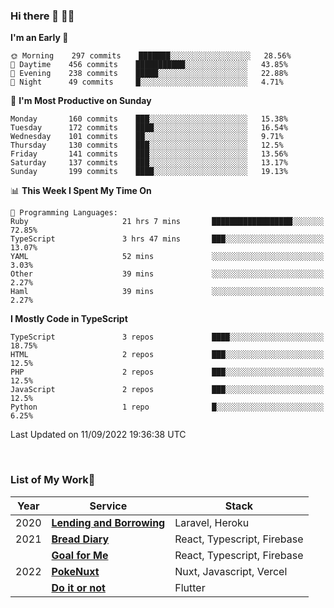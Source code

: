 ### Hi there 👋 🧑‍💻



<!--START_SECTION:waka-->
**I'm an Early 🐤** 

```text
🌞 Morning    297 commits    ███████░░░░░░░░░░░░░░░░░░   28.56% 
🌆 Daytime    456 commits    ███████████░░░░░░░░░░░░░░   43.85% 
🌃 Evening    238 commits    █████░░░░░░░░░░░░░░░░░░░░   22.88% 
🌙 Night      49 commits     █░░░░░░░░░░░░░░░░░░░░░░░░   4.71%

```
📅 **I'm Most Productive on Sunday** 

```text
Monday       160 commits    ███░░░░░░░░░░░░░░░░░░░░░░   15.38% 
Tuesday      172 commits    ████░░░░░░░░░░░░░░░░░░░░░   16.54% 
Wednesday    101 commits    ██░░░░░░░░░░░░░░░░░░░░░░░   9.71% 
Thursday     130 commits    ███░░░░░░░░░░░░░░░░░░░░░░   12.5% 
Friday       141 commits    ███░░░░░░░░░░░░░░░░░░░░░░   13.56% 
Saturday     137 commits    ███░░░░░░░░░░░░░░░░░░░░░░   13.17% 
Sunday       199 commits    ████░░░░░░░░░░░░░░░░░░░░░   19.13%

```


📊 **This Week I Spent My Time On** 

```text
💬 Programming Languages: 
Ruby                     21 hrs 7 mins       ██████████████████░░░░░░░   72.85% 
TypeScript               3 hrs 47 mins       ███░░░░░░░░░░░░░░░░░░░░░░   13.07% 
YAML                     52 mins             ░░░░░░░░░░░░░░░░░░░░░░░░░   3.03% 
Other                    39 mins             ░░░░░░░░░░░░░░░░░░░░░░░░░   2.27% 
Haml                     39 mins             ░░░░░░░░░░░░░░░░░░░░░░░░░   2.27%

```

**I Mostly Code in TypeScript** 

```text
TypeScript               3 repos             ████░░░░░░░░░░░░░░░░░░░░░   18.75% 
HTML                     2 repos             ███░░░░░░░░░░░░░░░░░░░░░░   12.5% 
PHP                      2 repos             ███░░░░░░░░░░░░░░░░░░░░░░   12.5% 
JavaScript               2 repos             ███░░░░░░░░░░░░░░░░░░░░░░   12.5% 
Python                   1 repo              █░░░░░░░░░░░░░░░░░░░░░░░░   6.25%

```



 Last Updated on 11/09/2022 19:36:38 UTC
<!--END_SECTION:waka-->


<br />

### List of My Work🚀

| Year | Service | Stack |
|--|--|--|
| 2020 | [**Lending and Borrowing**](https://lending-and-borrowing.herokuapp.com/) | Laravel, Heroku |
| 2021 | [**Bread Diary**](https://bread-diary-web.web.app/) | React, Typescript, Firebase |
|  | [**Goal for Me**](https://goal-for-me.web.app/) | React, Typescript, Firebase |
| 2022 | [**PokeNuxt**](https://pokenuxt.vercel.app/) | Nuxt, Javascript, Vercel |
|  | [**Do it or not**](https://apps.apple.com/jp/app/do-it-or-not/id1613818865) | Flutter |